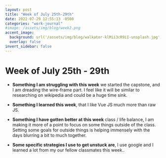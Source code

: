 ```yaml
---
layout: post
title: "Week of July 25th-29th"
date: 2022-07-29 12:55:13 -0500
categories: "work-journal"
#image: /assets/img/blog/week2.png
accent_image:
  background: url('/assets/img/blog/walkator-klMii3cR9iI-unsplash.jpg') center/cover
  overlay: false
invert_sidebar: false
---
```


# Week of July 25th - 29th

- **Something I am struggling with this week**  we started the capstone, and I am dreading the wire-frame part. I feel like it will be similar to researching on wikipedia and could be a huge time sink. 

- **Something I learned this week**, that I like Vue JS much more than raw JS. 

- **Something I have gotten better at this week** class / life balance, I am making it more of a point to focus on some things outside of the class. Setting some goals for outside things is helping immensely with the days blurring a bit to much together. 

- **Some specific strategies I use to get unstuck are**, I use google and I learned a lot from my our fellow classmates this week..

